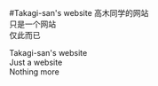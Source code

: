 #Takagi-san's website
高木同学的网站  
只是一个网站  
仅此而已  

Takagi-san's website  
Just a website  
Nothing more  
